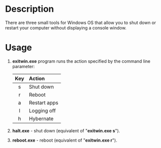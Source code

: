 # Description
There are three small tools for Windows OS that allow you to shut down or restart your computer without displaying a console window.
# Usage
1. **exitwin.exe** program runs the action specified by the command line parameter:

    |   Key  | Action       |  
    | :----: | :----------- |
    |    s   | Shut down    |
    |    r   | Reboot       |
    |    a   | Restart apps |
    |    l   | Logging off  |
    |    h   | Hybernate    |

3. **halt.exe** - shut down (equivalent of "**exitwin.exe s**").
4. **reboot.exe** - reboot (equivalent of "**exitwin.exe r**").
